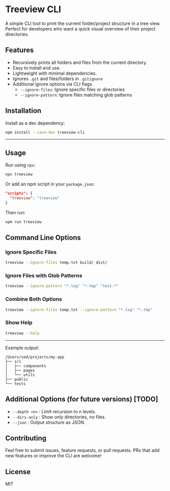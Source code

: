 # Treeview CLI

A simple CLI tool to print the current folder/project structure in a tree view. Perfect for developers who want a quick visual overview of their project directories.

## Features

* Recursively prints all folders and files from the current directory.
* Easy to install and use.
* Lightweight with minimal dependencies.
* Ignores `.git` and files/folders in `.gitignore`
* Additional ignore options via CLI flags
  * `--ignore-files`: Ignore specific files or directories
  * `--ignore-pattern`: Ignore files matching glob patterns

## Installation

Install as a dev dependency:

```bash
npm install --save-dev treeview-cli
```

---

## Usage

Run using `npx`:

```bash
npx treeview
```

Or add an npm script in your `package.json`:

```json
"scripts": {
  "treeview": "treeview"
}
```

Then run:

```bash
npm run treeview
```

## Command Line Options

### Ignore Specific Files

```bash
treeview --ignore-files temp.txt build/ dist/
```

### Ignore Files with Glob Patterns

```bash
treeview --ignore-pattern "*.log" "*.tmp" "test-*"
```

### Combine Both Options

```bash
treeview --ignore-files temp.txt --ignore-pattern "*.log" "*.tmp"
```

### Show Help

```bash
treeview --help
```

---

Example output:

```
/Users/ved/projects/my-app
├── src
│   ├── components
│   ├── pages
│   └── utils
├── public
└── tests
```

## Additional Options (for future versions) [TODO]

* `--depth <n>` : Limit recursion to n levels.
* `--dirs-only` : Show only directories, no files.
* `--json` : Output structure as JSON.

## Contributing

Feel free to submit issues, feature requests, or pull requests.
PRs that add new features or improve the CLI are welcome!

## License

MIT
